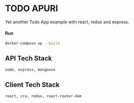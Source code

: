 # TODO APURI
Yet another Todo App example with react, redux and express. 

#### Run
```bash
docker-compose up --build
```


## API Tech Stack
```bash
node, express, mongoose
```

## Client Tech Stack
```bash
react, cra, redux, react-router-dom
```

